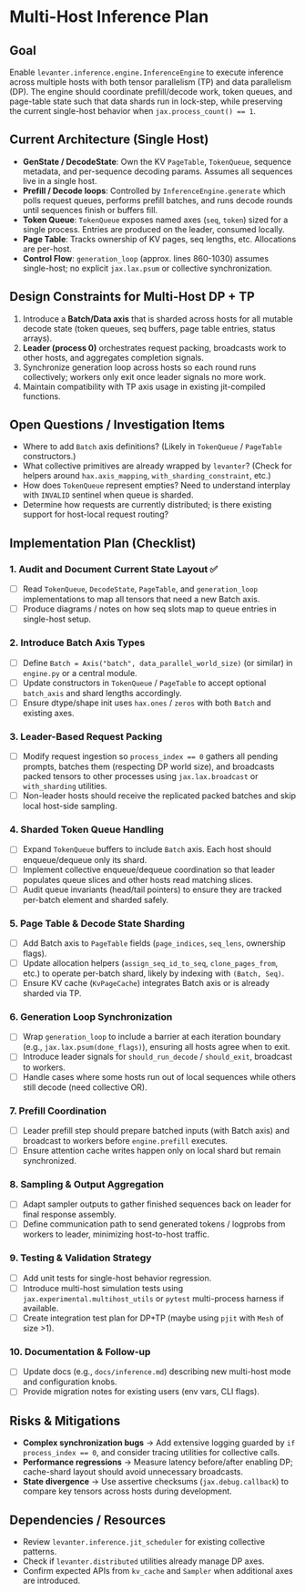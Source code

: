 # Multi-Host Inference Plan

## Goal
Enable `levanter.inference.engine.InferenceEngine` to execute inference across multiple hosts with both tensor parallelism (TP) and data parallelism (DP). The engine should coordinate prefill/decode work, token queues, and page-table state such that data shards run in lock-step, while preserving the current single-host behavior when `jax.process_count() == 1`.

## Current Architecture (Single Host)
- **GenState / DecodeState**: Own the KV `PageTable`, `TokenQueue`, sequence metadata, and per-sequence decoding params. Assumes all sequences live in a single host.
- **Prefill / Decode loops**: Controlled by `InferenceEngine.generate` which polls request queues, performs prefill batches, and runs decode rounds until sequences finish or buffers fill.
- **Token Queue**: `TokenQueue` exposes named axes (`seq`, `token`) sized for a single process. Entries are produced on the leader, consumed locally.
- **Page Table**: Tracks ownership of KV pages, seq lengths, etc. Allocations are per-host.
- **Control Flow**: `generation_loop` (approx. lines 860-1030) assumes single-host; no explicit `jax.lax.psum` or collective synchronization.

## Design Constraints for Multi-Host DP + TP
1. Introduce a **Batch/Data axis** that is sharded across hosts for all mutable decode state (token queues, seq buffers, page table entries, status arrays).
2. **Leader (process 0)** orchestrates request packing, broadcasts work to other hosts, and aggregates completion signals.
3. Synchronize generation loop across hosts so each round runs collectively; workers only exit once leader signals no more work.
4. Maintain compatibility with TP axis usage in existing jit-compiled functions.

## Open Questions / Investigation Items
- Where to add `Batch` axis definitions? (Likely in `TokenQueue` / `PageTable` constructors.)
- What collective primitives are already wrapped by `levanter`? (Check for helpers around `hax.axis_mapping`, `with_sharding_constraint`, etc.)
- How does `TokenQueue` represent empties? Need to understand interplay with `INVALID` sentinel when queue is sharded.
- Determine how requests are currently distributed; is there existing support for host-local request routing?

## Implementation Plan (Checklist)

### 1. Audit and Document Current State Layout ✅
- [ ] Read `TokenQueue`, `DecodeState`, `PageTable`, and `generation_loop` implementations to map all tensors that need a new Batch axis.
- [ ] Produce diagrams / notes on how seq slots map to queue entries in single-host setup.

### 2. Introduce Batch Axis Types
- [ ] Define `Batch = Axis("batch", data_parallel_world_size)` (or similar) in `engine.py` or a central module.
- [ ] Update constructors in `TokenQueue` / `PageTable` to accept optional `batch_axis` and shard lengths accordingly.
- [ ] Ensure dtype/shape init uses `hax.ones` / `zeros` with both `Batch` and existing axes.

### 3. Leader-Based Request Packing
- [ ] Modify request ingestion so `process_index == 0` gathers all pending prompts, batches them (respecting DP world size), and broadcasts packed tensors to other processes using `jax.lax.broadcast` or `with_sharding` utilities.
- [ ] Non-leader hosts should receive the replicated packed batches and skip local host-side sampling.

### 4. Sharded Token Queue Handling
- [ ] Expand `TokenQueue` buffers to include `Batch` axis. Each host should enqueue/dequeue only its shard.
- [ ] Implement collective enqueue/dequeue coordination so that leader populates queue slices and other hosts read matching slices.
- [ ] Audit queue invariants (head/tail pointers) to ensure they are tracked per-batch element and sharded safely.

### 5. Page Table & Decode State Sharding
- [ ] Add Batch axis to `PageTable` fields (`page_indices`, `seq_lens`, ownership flags).
- [ ] Update allocation helpers (`assign_seq_id_to_seq`, `clone_pages_from`, etc.) to operate per-batch shard, likely by indexing with `(Batch, Seq)`.
- [ ] Ensure KV cache (`KvPageCache`) integrates Batch axis or is already sharded via TP.

### 6. Generation Loop Synchronization
- [ ] Wrap `generation_loop` to include a barrier at each iteration boundary (e.g., `jax.lax.psum(done_flags)`), ensuring all hosts agree when to exit.
- [ ] Introduce leader signals for `should_run_decode` / `should_exit`, broadcast to workers.
- [ ] Handle cases where some hosts run out of local sequences while others still decode (need collective OR).

### 7. Prefill Coordination
- [ ] Leader prefill step should prepare batched inputs (with Batch axis) and broadcast to workers before `engine.prefill` executes.
- [ ] Ensure attention cache writes happen only on local shard but remain synchronized.

### 8. Sampling & Output Aggregation
- [ ] Adapt sampler outputs to gather finished sequences back on leader for final response assembly.
- [ ] Define communication path to send generated tokens / logprobs from workers to leader, minimizing host-to-host traffic.

### 9. Testing & Validation Strategy
- [ ] Add unit tests for single-host behavior regression.
- [ ] Introduce multi-host simulation tests using `jax.experimental.multihost_utils` or `pytest` multi-process harness if available.
- [ ] Create integration test plan for DP+TP (maybe using `pjit` with `Mesh` of size >1).

### 10. Documentation & Follow-up
- [ ] Update docs (e.g., `docs/inference.md`) describing new multi-host mode and configuration knobs.
- [ ] Provide migration notes for existing users (env vars, CLI flags).

## Risks & Mitigations
- **Complex synchronization bugs** → Add extensive logging guarded by `if process_index == 0`, and consider tracing utilities for collective calls.
- **Performance regressions** → Measure latency before/after enabling DP; cache-shard layout should avoid unnecessary broadcasts.
- **State divergence** → Use assertive checksums (`jax.debug.callback`) to compare key tensors across hosts during development.

## Dependencies / Resources
- Review `levanter.inference.jit_scheduler` for existing collective patterns.
- Check if `levanter.distributed` utilities already manage DP axes.
- Confirm expected APIs from `kv_cache` and `Sampler` when additional axes are introduced.
